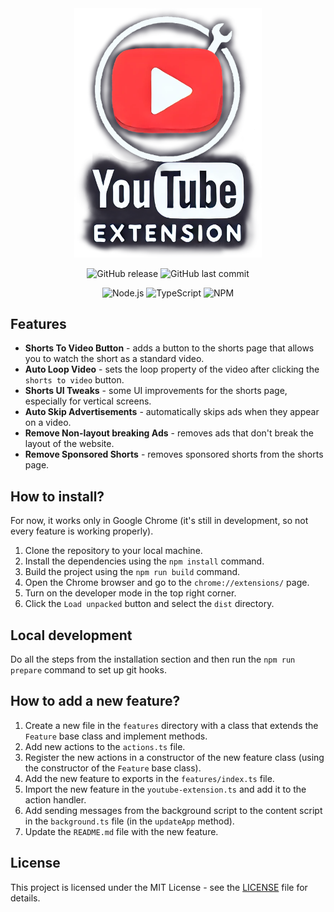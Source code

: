 <div align="center">

  <img src="assets/logo.png" alt="logo" width="300px">

  ![GitHub release](https://img.shields.io/github/v/release/dae-ne/youtube-browser-extension)
  ![GitHub last commit](https://img.shields.io/github/last-commit/dae-ne/youtube-browser-extension)

  ![Node.js](https://img.shields.io/badge/Node%20js-339933?style=for-the-badge&logo=nodedotjs&logoColor=white)
  ![TypeScript](https://img.shields.io/badge/TypeScript-007ACC?style=for-the-badge&logo=typescript&logoColor=white)
  ![NPM](https://img.shields.io/badge/npm-CB3837?style=for-the-badge&logo=npm&logoColor=white)

</div>


## Features

- **Shorts To Video Button** - adds a button to the shorts page that allows you to watch the short as a standard video.
- **Auto Loop Video** - sets the loop property of the video after clicking the `shorts to video` button.
- **Shorts UI Tweaks** - some UI improvements for the shorts page, especially for vertical screens.
- **Auto Skip Advertisements** - automatically skips ads when they appear on a video.
- **Remove Non-layout breaking Ads** - removes ads that don't break the layout of the website.
- **Remove Sponsored Shorts** - removes sponsored shorts from the shorts page.


## How to install?

For now, it works only in Google Chrome (it's still in development, so not every feature is working properly).

1. Clone the repository to your local machine.
2. Install the dependencies using the `npm install` command.
3. Build the project using the `npm run build` command.
4. Open the Chrome browser and go to the `chrome://extensions/` page.
5. Turn on the developer mode in the top right corner.
6. Click the `Load unpacked` button and select the `dist` directory.


## Local development

Do all the steps from the installation section and then run the `npm run prepare` command to set up git hooks.


## How to add a new feature?

1. Create a new file in the `features` directory with a class that extends the `Feature` base class and implement methods.
2. Add new actions to the `actions.ts` file.
3. Register the new actions in a constructor of the new feature class (using the constructor of the `Feature` base class).
4. Add the new feature to exports in the `features/index.ts` file.
5. Import the new feature in the `youtube-extension.ts` and add it to the action handler.
6. Add sending messages from the background script to the content script in the `background.ts` file (in the `updateApp` method).
7. Update the `README.md` file with the new feature.


## License

This project is licensed under the MIT License - see the [LICENSE](LICENSE) file for details.
